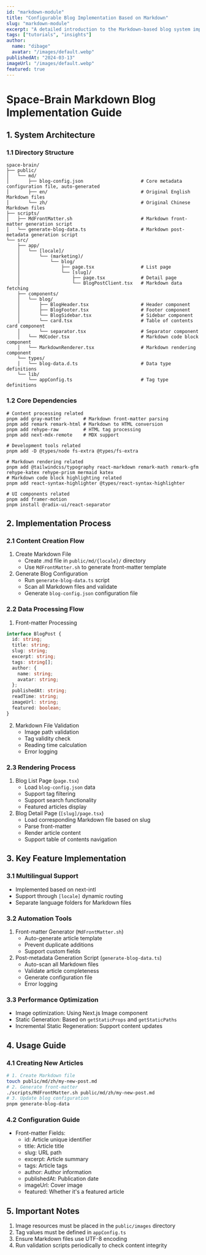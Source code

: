 ```yaml
---
id: "markdown-module"
title: "Configurable Blog Implementation Based on Markdown"
slug: "markdown-module"
excerpt: "A detailed introduction to the Markdown-based blog system implementation in the Space-Brain project, including file structure, processing workflow, and related configurations."
tags: ["tutorials", "insights"]
author:
  name: "dibage"
  avatar: "/images/default.webp"
publishedAt: "2024-03-13"
imageUrl: "/images/default.webp"
featured: true
---
```


# Space-Brain Markdown Blog Implementation Guide

## 1. System Architecture

### 1.1 Directory Structure
```plaintext
space-brain/
├── public/
│   └── md/
│       ├── blog-config.json                     # Core metadata configuration file, auto-generated
│       ├── en/                                  # Original English Markdown files
│       └── zh/                                  # Original Chinese Markdown files
├── scripts/
│   ├── MdFrontMatter.sh                         # Markdown front-matter generation script
│   └── generate-blog-data.ts                    # Markdown post-metadata generation script
└── src/
    ├── app/
    │   └── [locale]/
    │       └── (marketing)/
    │           └── blog/
    │               ├── page.tsx                 # List page
    │               └── [slug]/
    │                   ├── page.tsx             # Detail page
    │                   └── BlogPostClient.tsx   # Markdown data fetching
    ├── components/
    │   └── blog/
    │       ├── BlogHeader.tsx                   # Header component
    │       ├── BlogFooter.tsx                   # Footer component
    │       └── BlogSidebar.tsx                  # Sidebar component
    │       └── card.tsx                         # Table of contents card component
    │       └── separator.tsx                    # Separator component
    │   └── MdCoder.tsx                          # Markdown code block component
    │   └── MarkdownRenderer.tsx                 # Markdown rendering component
    └── types/
    │   └── blog-data.d.ts                       # Data type definitions
    └── lib/
        └── appConfig.ts                         # Tag type definitions    
```

### 1.2 Core Dependencies
```shell
# Content processing related
pnpm add gray-matter        # Markdown front-matter parsing
pnpm add remark remark-html # Markdown to HTML conversion
pnpm add rehype-raw         # HTML tag processing
pnpm add next-mdx-remote    # MDX support

# Development tools related
pnpm add -D @types/node fs-extra @types/fs-extra

# Markdown rendering related
pnpm add @tailwindcss/typography react-markdown remark-math remark-gfm rehype-katex rehype-prism mermaid katex
# Markdown code block highlighting related
pnpm add react-syntax-highlighter @types/react-syntax-highlighter

# UI components related
pnpm add framer-motion
pnpm install @radix-ui/react-separator
```

## 2. Implementation Process
### 2.1 Content Creation Flow
1. Create Markdown File
    - Create .md file in `public/md/{locale}/` directory
    - Use `MdFrontMatter.sh` to generate front-matter template
2. Generate Blog Configuration
    - Run `generate-blog-data.ts` script
    - Scan all Markdown files and validate
    - Generate `blog-config.json` configuration file

### 2.2 Data Processing Flow
1. Front-matter Processing
```typescript
interface BlogPost {
  id: string;
  title: string;
  slug: string;
  excerpt: string;
  tags: string[];
  author: {
    name: string;
    avatar: string;
  };
  publishedAt: string;
  readTime: string;
  imageUrl: string;
  featured: boolean;
}
```

2. Markdown File Validation
    - Image path validation
    - Tag validity check
    - Reading time calculation
    - Error logging

### 2.3 Rendering Process
1. Blog List Page (`page.tsx`)
   - Load `blog-config.json` data
   - Support tag filtering
   - Support search functionality
   - Featured articles display
2. Blog Detail Page (`[slug]/page.tsx`)
   - Load corresponding Markdown file based on slug
   - Parse front-matter
   - Render article content
   - Support table of contents navigation

## 3. Key Feature Implementation
### 3.1 Multilingual Support
- Implemented based on next-intl
- Support through `[locale]` dynamic routing
- Separate language folders for Markdown files

### 3.2 Automation Tools
1. Front-matter Generator (`MdFrontMatter.sh`)
   - Auto-generate article template
   - Prevent duplicate additions
   - Support custom fields
2. Post-metadata Generation Script (`generate-blog-data.ts`)
   - Auto-scan all Markdown files
   - Validate article completeness
   - Generate configuration file
   - Error logging

### 3.3 Performance Optimization
- Image optimization: Using Next.js Image component
- Static Generation: Based on `getStaticProps` and `getStaticPaths`
- Incremental Static Regeneration: Support content updates

## 4. Usage Guide
### 4.1 Creating New Articles
```bash
# 1. Create Markdown file
touch public/md/zh/my-new-post.md
# 2. Generate front-matter
./scripts/MdFrontMatter.sh public/md/zh/my-new-post.md
# 3. Update blog configuration
pnpm generate-blog-data
```

### 4.2 Configuration Guide
- Front-matter Fields:
  - id: Article unique identifier
  - title: Article title
  - slug: URL path
  - excerpt: Article summary
  - tags: Article tags
  - author: Author information
  - publishedAt: Publication date
  - imageUrl: Cover image
  - featured: Whether it's a featured article

## 5. Important Notes
1. Image resources must be placed in the `public/images` directory
2. Tag values must be defined in `appConfig.ts`
3. Ensure Markdown files use UTF-8 encoding
4. Run validation scripts periodically to check content integrity